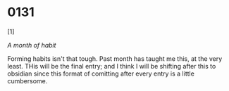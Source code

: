 # 0131


[1]

*A month of habit*

Forming habits isn't that tough. Past month has taught me this, at the very least. THis will be the final entry; and I think I will be shifting after this to obsidian since this format of comitting after every entry is a little cumbersome.
